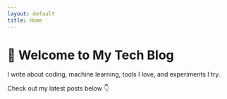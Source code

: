 ```yaml
---
layout: default
title: Home
---
```


# 👋 Welcome to My Tech Blog

I write about coding, machine learning, tools I love, and experiments I try.

Check out my latest posts below 👇
